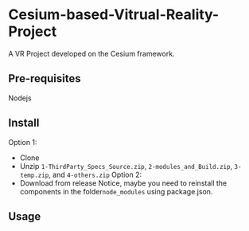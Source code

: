 Cesium-based-Vitrual-Reality-Project
========
A VR Project developed on the Cesium framework.

Pre-requisites
----
Nodejs

Install
----
Option 1: 
* Clone
* Unzip `1-ThirdParty_Specs_Source.zip`, `2-modules_and_Build.zip`, `3-temp.zip`, and `4-others.zip`
Option 2:
* Download from release
Notice, maybe you need to reinstall the components in the folder`node_modules` using package.json.

Usage
----
